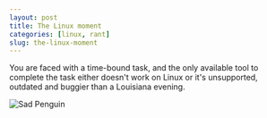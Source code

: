 ```yaml
---
layout: post
title: The Linux moment
categories: [linux, rant]
slug: the-linux-moment
---
```


You are faced with a time-bound task, and the only available tool to complete the task either doesn't work on Linux or it's unsupported, outdated and buggier than a Louisiana evening.  

![Sad Penguin](https://raw.githubusercontent.com/hakerdefo/hakerdefo.github.io/main/assets/image/sad_penguin.webp "Sad Penguin")  
